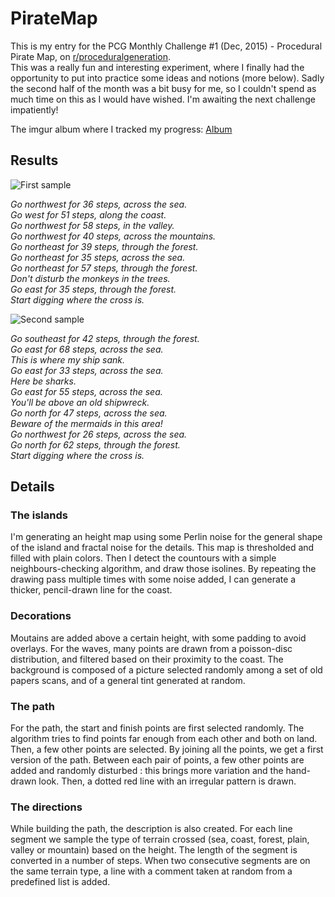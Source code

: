# PirateMap
This is my entry for the PCG Monthly Challenge #1 (Dec, 2015) - Procedural Pirate Map, on [r/proceduralgeneration](https://www.reddit.com/r/proceduralgeneration/comments/3vcbb3/monthly_challenge_1_dec_2015_procedural_pirate_map/).  
This was a really fun and interesting experiment, where I finally had the opportunity to put into practice some ideas and notions (more below). Sadly the second half of the month was a bit busy for me, so I couldn't spend as much time on this as I would have wished. I'm awaiting the next challenge impatiently!  

The imgur album where I tracked my progress: [Album](http://imgur.com/a/7Qjk1)

## Results

![First sample](http://i.imgur.com/oYggaOT.png)  

*Go northwest for 36 steps, across the sea.  
Go west for 51 steps, along the coast.  
Go northwest for 58 steps, in the valley.  
Go northwest for 40 steps, across the mountains.  
Go northeast for 39 steps, through the forest.  
Go northeast for 35 steps, across the sea.  
Go northeast for 57 steps, through the forest.  
Don't disturb the monkeys in the trees.   
Go east for 35 steps, through the forest.  
Start digging where the cross is.*  


![Second sample](http://i.imgur.com/YJltq3t.png)   

*Go southeast for 42 steps, through the forest.  
Go east for 68 steps, across the sea.  
This is where my ship sank.  
Go east for 33 steps, across the sea.  
Here be sharks.  
Go east for 55 steps, across the sea.  
You'll be above an old shipwreck.  
Go north for 47 steps, across the sea.  
Beware of the mermaids in this area!  
Go northwest for 26 steps, across the sea.  
Go north for 62 steps, through the forest.  
Start digging where the cross is.*

## Details
### The islands
I'm generating an height map using some Perlin noise for the general shape of the island and fractal noise for the details. This map is thresholded and filled with plain colors. Then I detect the countours with a simple neighbours-checking algorithm, and draw those isolines. By repeating the drawing pass multiple times with some noise added, I can generate a thicker, pencil-drawn line for the coast.

### Decorations 
Moutains are added above a certain height, with some padding to avoid overlays.
For the waves, many points are drawn from a poisson-disc distribution, and filtered based on their proximity to the coast.
The background is composed of a picture selected randomly among a set of old papers scans, and of a general tint generated at random.

### The path 
For the path, the start and finish points are first selected randomly. The algorithm tries to find points far enough from each other and both on land. Then, a few other points are selected. By joining all the points, we get a first version of the path. Between each pair of points, a few other points are added and randomly disturbed : this brings more variation and the hand-drawn look. Then, a dotted red line with an irregular pattern is drawn.

### The directions
While building the path, the description is also created. For each line segment we sample the type of terrain crossed (sea, coast, forest, plain, valley or mountain) based on the height. The length of the segment is converted in a number of steps. When two consecutive segments are on the same terrain type, a line with a comment taken at random from a predefined list is added.
